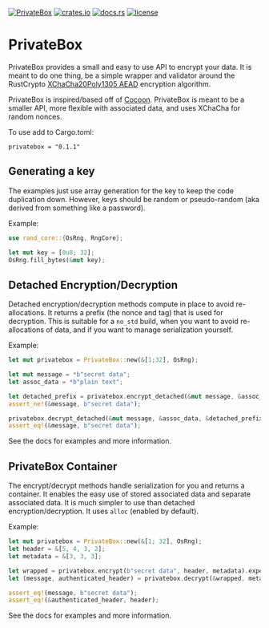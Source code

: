 [![PrivateBox](https://github.com/jordanisaacs/privatebox/actions/workflows/rust.yml/badge.svg)](https://github.com/jordanisaacs/privatebox)
[![crates.io](https://img.shields.io/crates/v/privatebox.svg)](https://crates.io/crates/privatebox)
[![docs.rs](https://docs.rs/privatebox/badge.svg)](https://docs.rs/privatebox/)
[![license](https://img.shields.io/badge/license-MIT-blue.svg)](https://github.com/jordanisaacs/privatebox/blob/master/LICENSE)

# PrivateBox

PrivateBox provides a small and easy to use API to encrypt your data. It is meant to do one thing, be a simple wrapper and validator around the RustCrypto [XChaCha20Poly1305 AEAD](https://github.com/RustCrypto/AEADs/tree/master/chacha20poly1305) encryption algorithm.

PrivateBox is inspired/based off of [Cocoon](https://github.com/fadeevab/cocoon/blob/master/README.md). PrivateBox is meant to be a smaller API, more flexible with associated data, and uses XChaCha for random nonces.

To use add to Cargo.toml:
```
privatebox = "0.1.1"
```

## Generating a key

The examples just use array generation for the key to keep the code duplication down. However, keys should be random or pseudo-random (aka derived from something like a password).

Example:

```rust
use rand_core::{OsRng, RngCore};

let mut key = [0u8; 32];
OsRng.fill_bytes(&mut key);
```

## Detached Encryption/Decryption

Detached encryption/decryption methods compute in place to avoid re-allocations. It returns a prefix (the nonce and tag) that is used for decryption. This is suitable for a `no_std` build, when you want to avoid re-allocations of data, and if you want to manage serialization yourself.

Example:

```rust
let mut privatebox = PrivateBox::new(&[1;32], OsRng);

let mut message = *b"secret data";
let assoc_data = *b"plain text";

let detached_prefix = privatebox.encrypt_detached(&mut message, &assoc_data)?;
assert_ne!(&message, b"secret data");

privatebox.decrypt_detached(&mut message, &assoc_data, &detached_prefix)?;
assert_eq!(&message, b"secret data");
```

See the docs for examples and more information.

## PrivateBox Container

The encrypt/decrypt methods handle serialization for you and returns a container. It enables the easy use of stored associated data and separate associated data. It is much simpler to use than detached encryption/decryption. It uses `alloc` (enabled by default).

Example:

```rust
let mut privatebox = PrivateBox::new(&[1; 32], OsRng);
let header = &[5, 4, 3, 2];
let metadata = &[3, 3, 3];

let wrapped = privatebox.encrypt(b"secret data", header, metadata).expect("encrypt");
let (message, authenticated_header) = privatebox.decrypt(&wrapped, metadata).expect("decrypt");

assert_eq!(message, b"secret data");
assert_eq!(&authenticated_header, header);
```

See the docs for examples and more information.
